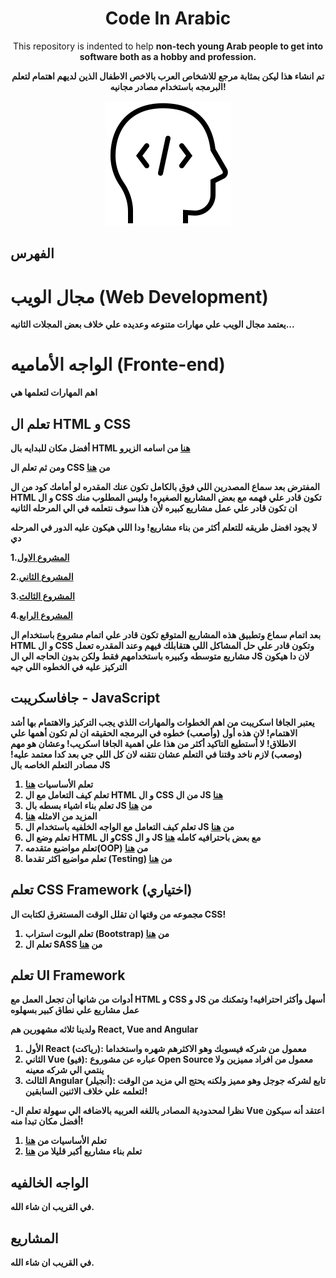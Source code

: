<h1 align='center'>
Code In Arabic
</h1>

<p align='center'>
 This repository is indented to help <strong>non-tech young Arab<strong/> people to get into software both as a hobby and profession.
</p>
  
 
<p align='center'>
  تم انشاء هذا ليكن بمثابة مرجع للاشخاص العرب بالاخص الاطفال الذين لديهم اهتمام لتعلم البرمجه باستخدام مصادر مجانيه!
</p>

<p align="center">
 <img  src="./logo.gif" title="Code In Arabic" alt="Code In Arabic" />
</p>

## الفهرس

# مجال الويب (Web Development)

يعتمد مجال الويب علي مهارات متنوعه وعديده علي خلاف بعض المجلات الثانيه...

# الواجه الأماميه (Fronte-end)

اهم المهارات لتعلمها هي

## تعلم ال HTML و CSS

أفضل مكان للبدايه بال HTML [هنا](https://www.youtube.com/playlist?list=PLDoPjvoNmBAw_t_XWUFbBX-c9MafPk9ji) من اسامه الزيرو

ومن ثم تعلم ال CSS من [هنا](https://www.youtube.com/playlist?list=PLDoPjvoNmBAzjsz06gkzlSrlev53MGIKe)

المفترض بعد سماع المصدرين اللي فوق بالكامل تكون عنك المقدره لو أمامك كود من ال HTML و ال CSS تكون قادر علي فهمه مع بعض المشاريع الصغيره! وليس المطلوب منك ان تكون قادر علي عمل مشاريع كبيره لأن هذا سوف نتعلمه في الي المرحله الثانيه

لا يجود افضل طريقه للتعلم أكثر من بناء مشاريع! ودا اللي هيكون عليه الدور في المرحله دي

1.[المشروع الاول](https://www.youtube.com/watch?v=MBq8ZFEIIaQ&list=PLDoPjvoNmBAzHSjcR-HnW9tnxyuye8KbF)

2.[المشروع الثاني](https://www.youtube.com/watch?v=7_USXxmn7DM&list=PLDoPjvoNmBAy1l-2A21ng3gxEyocruT0t)

3.[المشروع الثالث](https://www.youtube.com/watch?v=lXVP3rDH9EU&list=PLDoPjvoNmBAxuCSp2_-9LurPqRVwketnc)

4.[المشروع الرابع](https://www.youtube.com/watch?v=4OGWPn-Q__I&list=PLDoPjvoNmBAyGaRGzPVZCkYx5L7Mo9Tbh)

بعد اتمام سماع وتطبيق هذه المشاريع المتوقع تكون قادر علي اتمام مشروع باستخدام ال HTML و ال CSS وتكون قادر علي حل المشاكل اللي هتقابلك فيهم وعند المقدره تعمل مشاريع متوسطه وكبيره باستخدامهم فقط ولكن بدون الحاجه الي ال JS لان دا هيكون التركيز عليه في الخطوه اللي جيه

## جافاسكريبت - JavaScript

يعتبر الجافا اسكريبت من اهم الخطوات والمهارات اللذي يجب التركيز والاهتمام بها أشد الاهتمام!
لان هذه أول (وأصعب) خطوه في البرمجه الحقيقه ان لم تكون أهمها علي الاطلاق!
لا أستطيع التاكيد أكثر من هذا علي اهمية الجافا اسكريب! وعشان هو مهم (وصعب) لازم ناخد وقتنا في التعلم عشان نتقنه لان كل اللي جي بعد كدا معتمد عليه!
**مصادر التعلم الخاصه بال JS**

1. تعلم الأساسيات [هنا](https://www.youtube.com/watch?v=GM6dQBmc-Xg&list=PLDoPjvoNmBAx3kiplQR_oeDqLDBUDYwVv)
2. تعلم كيف التعامل مع ال HTML و ال CSS من ال JS [هنا](https://www.youtube.com/watch?v=LlQC9sU0coM&list=PLDoPjvoNmBAxx97QDMOCpzxbu1ZHJ4i7i)
3. تعلم بناء اشياء بسطه بال JS من [هنا](https://www.youtube.com/watch?v=AeXkyj4mXms&list=PLDoPjvoNmBAz7_BgzvNcOaE-m_SnE4jiT)
4. المزيد من الامثله [هنا](https://www.youtube.com/watch?v=Auo9jbFJf74&list=PLDoPjvoNmBAxhsMvDrXldKClH7FdE8WSf)
5. تعلم كيف التعامل مع الواجه الخلفيه باستخدام ال JS من [هنا](https://www.youtube.com/watch?v=CLpmD7hxiBs&list=PLDoPjvoNmBAwH_PyuEFjk3OvXflJJrDRQ)
6. تعلم وضع ال HTML و الCSS و ال JS مع بعض باحترافيه كامله [هنا](https://www.youtube.com/watch?v=vedT2jk3hi4&list=PLDoPjvoNmBAzvmpzF-6l3tAviiCPbwkB8)
7. تعلم مواضيع متقدمه(OOP) من [هنا](https://www.youtube.com/watch?v=6ivFyw0gs8o&list=PLDoPjvoNmBAzLyvrWPwMw6bbBlTwPxgLF)
8. تعلم مواضيع اكثر تقدما (Testing) من [هنا](https://www.youtube.com/watch?v=I5ba6jpRNh8&list=PLDoPjvoNmBAwSrfBPERTnCmWAbcMAwG9O)

## تعلم CSS Framework (اختياري)

مجموعه من وقتها ان تقلل الوقت المستغرق لكتابت ال CSS!

1.  تعلم البوت استراب (Bootstrap) من [هنا](https://www.youtube.com/watch?v=9mdGUKFu5OQ&list=PLDoPjvoNmBAyvm7f--dc6XqkpfDcen_vQ)
2.  تعلم ال SASS من [هنا](https://www.youtube.com/playlist?list=PLDoPjvoNmBAzlpyFHOaB3b-eubmF0TAV2)

## تعلم UI Framework

أدوات من شانها أن تجعل العمل مع HTML و CSS و JS أسهل وأكثر احترافيه!
وتمكنك من عمل مشاريع علي نطاق كبير بسهلوه

ولدينا ثلاثه مشهورين هم **React, Vue and Angular**

1.  الأول React (رياكت): معمول من شركه فيسوبك وهو الاكثرهم شهره واستخداما
2.  الثاني Vue (فيو): عباره عن مشوروع Open Source معمول من افراد مميزين ولا ينتمي الي شركه معينه
3.  الثالث Angular (أنجيلر): تابع لشركه جوجل وهو مميز ولكنه يحتج الي مزيد من الوقت لتعلمه علي خلاف الاثنين السابقين!

-نظرا لمحدودية المصادر باللغه العربيه بالاضافه الي سهولة تعلم ال Vue اعتقد أنه سيكون أفضل مكان تبدا منه!

1. تعلم الأساسيات من [هنا](https://www.youtube.com/playlist?list=PLDoPjvoNmBAxr5AqK3Yz4DWYKVSmIFziw)
2. تعلم بناء مشاريع أكبر قليلا من [هنا](https://www.youtube.com/playlist?list=PLDoPjvoNmBAzDuaT7kEURZQbw9dQHepK9)

## الواجه الخالفيه

في القريب ان شاء الله.

## المشاريع

في القريب ان شاء الله.
